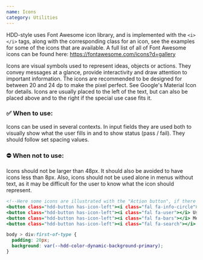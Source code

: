 ```yaml
---
name: Icons
category: Utilities
---
```


HDD-style uses Font Awesome icon library, and is implemented with the `<i> </i>` tags, along with the corresponding class for an icon, see the examples for some of the icons that are available. A full list of all of Font Awesome icons can be found here: https://fontawesome.com/icons?d=gallery

<!--
Erstatt når SVG blir tatt i bruk

In the internal design system SVG files from Streamline light must be used.
-->

Icons are visual symbols used to represent ideas, objects or actions. They convey messages at a glance, provide interactivity and draw attention to important information. The icons are recommended to be designed for between 20 and 24 dp to make the pixel perfect. See Google's Material Icon for details. Icons are usually placed to the left of the text, but can also be placed above and to the right if the special use case fits it.

### ✅ When to use:

Icons can be used in several contexts. In input fields they are used both to visually show what the user fills in and to show status (pass / fail). They should follow set spacing values.

### ⛔ When not to use:

Icons should not be larger than 48px. It should also be avoided to have icons less than 8px. Also, icons should not be used alone in menus without text, as it may be difficult for the user to know what the icon should represent.

```icons.html
<!--Here some icons are illustrated with the "Action button", if there is no need for text, use the "Icon button".-->
<button class="hdd-button has-icon-left"><i class="fal fa-info-circle"></i> Info Icon</button>
<button class="hdd-button has-icon-left"><i class="fal fa-user"></i> User Icon</button>
<button class="hdd-button has-icon-left"><i class="fal fa-bars"></i> Menubar Icon</button>
<button class="hdd-button has-icon-left"><i class="fal fa-search"></i> Search Icon</button>
```

```icons.css hidden
body > div:first-of-type {
  padding: 20px;
  background: var(--hdd-color-dynamic-background-primary);
}
```
